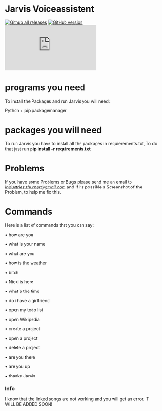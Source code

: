 # Jarvis Voiceassistent

[![Github all releases](https://img.shields.io/github/downloads/LarsHD44/Jarvis/total.svg)](https://GitHub.com/LarsHD44/Jarvis/releases/)
[![GitHub version](https://badge.fury.io/gh/LarsHD44%2FJarvis.svg)](https://github.com/LarsHD44/Jarvis)
[![Only 13 Kb](https://badge-size.herokuapp.com/LarsHD44/Jarvis/master/Jarvis.py)](https://github.com/LarsHD44/Jarvis/blob/master/Jarvis.py)

# programs you need
To install the Packages and run Jarvis you will need:</p>
Python + pip packagemanager</p>

# packages you will need
To run Jarvis you have to install all the packages in requierements.txt,
To do that just run **pip install -r requirements.txt**

# Problems
If you have some Problems or Bugs please send me an email to *industries.thurner@gmail.com*
and if its possible a Screenshot of the Problem, to help me fix this.

# Commands
Here is a list of commands that you can say:
<p>• how are you</p>
<p>• what is your name</p>
<p>• what are you</p>
<p>• how is the weather</p>
<p>• bitch</p>
<p>• Nicki is here</p>
<p>• what´s the time</p>
<p>• do i have a girlfriend</p>
<p>• open my todo list</p>
<p>• open Wikipedia</p>
<p>• create a project</p>
<p>• open a project</p>
<p>• delete a project</p>
<p>• are you there</p>
<p>• are you up</p>
<p>• thanks Jarvis</p>

### Info
I know that the linked songs are not working and you will get an error. IT WILL BE ADDED SOON!
